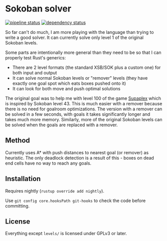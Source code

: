 Sokoban solver
==============

[![pipeline status](https://gitlab.com/martin-t/sokoban-solver/badges/master/pipeline.svg)](https://gitlab.com/martin-t/sokoban-solver/commits/master)
[![dependency status](https://deps.rs/repo/gitlab/martin-t/sokoban-solver/status.svg)](https://deps.rs/repo/gitlab/martin-t/sokoban-solver)

So far can't do much, I am more playing with the language than trying to write a good solver. It can currently solve only level 1 of the original Sokoban levels.

Some parts are intentionally more general than they need to be so that I can properly test Rust's generics:
 - There are 2 level formats (the standard XSB/SOK plus a custom one) for both input and output
 - It can solve normal Sokoban levels or "remover" levels (they have exactly one goal spot which eats boxes pushed onto it)
 - It can look for both move and push optimal solutions

The original goal was to help me with level 100 of the game [Supaplex](https://en.wikipedia.org/wiki/Supaplex) which is inspired by Sokoban level 43. This is much easier with a remover because there is no need for goalroom optimizations. The version with a remover can be solved in a few seconds, with goals it takes significantly longer and takes much more memory. Similarly, more of the original Sokoban levels can be solved when the goals are replaced with a remover.

Method
------

Currently uses A* with push distances to nearest goal (or remover) as heuristic. The only deadlock detection is a result of this - boxes on dead end cells have no way to reach any goals.

Installation
------------

Requires nightly (`rustup override add nightly`).

Use `git config core.hooksPath git-hooks` to check the code before committing.

License
-------

Everything except `levels/` is licensed under GPLv3 or later.
